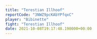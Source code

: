 ```yaml
---
title: "Terestian Illhoof"
reportCode: "3NWZ9pcKAbYPfqxC"
player: "Bibinette"
fight: "Terestian Illhoof"
date: 2021-10-08T19:17:48.190000+00:00
---
```

